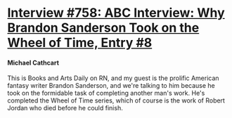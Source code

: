 # [Interview #758: ABC Interview: Why Brandon Sanderson Took on the Wheel of Time, Entry #8](https://www.theoryland.com/intvmain.php?i=758#8)

#### Michael Cathcart

This is Books and Arts Daily on RN, and my guest is the prolific American fantasy writer Brandon Sanderson, and we're talking to him because he took on the formidable task of completing another man's work. He's completed the Wheel of Time series, which of course is the work of Robert Jordan who died before he could finish.

